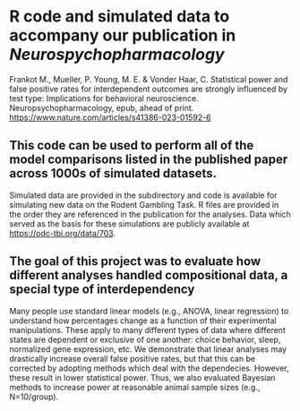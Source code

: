 # R code and simulated data to accompany our publication in *Neurospychopharmacology* 
  Frankot M., Mueller, P. Young, M. E. & Vonder Haar, C. Statistical power and false positive rates for interdependent outcomes are strongly influenced by test type: 
  Implications for behavioral neuroscience. Neuropsychopharmacology, epub, ahead of print.
  <br>https://www.nature.com/articles/s41386-023-01592-6

## This code can be used to perform all of the model comparisons listed in the published paper across 1000s of simulated datasets. 
Simulated data are provided in the subdirectory and code is available for simulating new data on the Rodent Gambling Task. R files are provided in the order they are referenced in the publication for the analyses.
Data which served as the basis for these simulations are publicly available at https://odc-tbi.org/data/703.

## The goal of this project was to evaluate how different analyses handled compositional data, a special type of interdependency
Many people use standard linear models (e.g., ANOVA, linear regression) to understand how percentages change as a function of their experimental manipulations.
These apply to many different types of data where different states are dependent or exclusive of one another: choice behavior, sleep, normalized gene expression, etc.
We demonstrate that linear analyses may drastically increase overall false positive rates, but that this can be corrected by adopting methods which deal with the dependecies. 
However, these result in lower statistical power. Thus, we also evaluated Bayesian methods to increase power at reasonable animal sample sizes (e.g., N=10/group).
